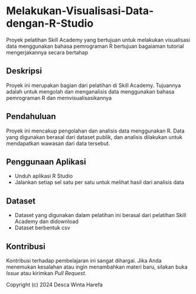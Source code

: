 # Melakukan-Visualisasi-Data-dengan-R-Studio
Proyek pelatihan Skill Academy yang bertujuan untuk melakukan visualisasi data menggunakan bahasa pemrograman R bertujuan bagaiaman tutorial mengerjakannya secara bertahap


## Deskripsi
Proyek ini merupakan bagian dari pelatihan di Skill Academy. Tujuannya adalah untuk mengolah dan menganalisis data  menggunakan bahasa pemrograman R dan memvisualisasikannya

## Pendahuluan
Proyek ini mencakup pengolahan dan analisis data menggunakan R. Data yang digunakan berasal dari dataset publik, dan analisis dilakukan untuk mendapatkan wawasan dari data tersebut.

## Penggunaan Aplikasi
- Unduh aplikasi R Studio
- Jalankan setiap sel satu per satu untuk melihat hasil dari analisis data

  
## Dataset
- Dataset yang digunakan dalam pelatihan ini berasal dari pelatihan Skill Academy dan didownload
- Dataset berbentuk csv


## Kontribusi

Kontribusi terhadap pembelajaran ini sangat dihargai. Jika Anda menemukan kesalahan atau ingin menambahkan materi baru, silakan buka *Issue* atau kirimkan *Pull Request*.


Copyright (c) 2024 Desca Winta Harefa

